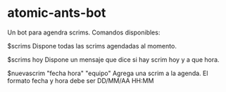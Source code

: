 # atomic-ants-bot
Un bot para agendra scrims.
Comandos disponibles:

$scrims
Dispone todas las scrims agendadas al momento.

$scrims hoy
Dispone un mensaje que dice si hay scrim hoy y a que hora.

$nuevascrim "fecha hora" "equipo"
Agrega una scrim a la agenda.
El formato fecha y hora debe ser DD/MM/AA HH:MM